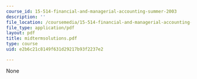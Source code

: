 ```yaml
---
course_id: 15-514-financial-and-managerial-accounting-summer-2003
description: ''
file_location: /coursemedia/15-514-financial-and-managerial-accounting-summer-2003/e2b6c21c8149f631d29217b93f2237e2_midtermsolutions.pdf
file_type: application/pdf
layout: pdf
title: midtermsolutions.pdf
type: course
uid: e2b6c21c8149f631d29217b93f2237e2

---
```

None